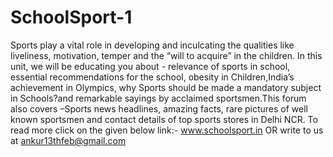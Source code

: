 # SchoolSport-1
Sports play a vital role in developing and inculcating the qualities like liveliness, motivation, temper and the “will to acquire” in the children.   In this unit, we will be educating you about - relevance of sports in school, essential recommendations for the school, obesity in Children,India’s achievement in Olympics, why Sports should be made a mandatory subject in Schools?and remarkable sayings by acclaimed sportsmen.This forum also covers –Sports news headlines, amazing facts, rare pictures of well known  sportsmen  and contact details of top sports stores in Delhi NCR. To read more click on the given below link:- www.schoolsport.in OR write to us at ankur13thfeb@gmail.com
